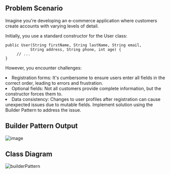 ## Problem Scenario

Imagine you're developing an e-commerce application where customers create accounts with varying levels of detail.

Initially, you use a standard constructor for the User class:

```
public User(String firstName, String lastName, String email,
           String address, String phone, int age) {
     // ...
}
```

However, you encounter challenges:

<li>Registration forms: It's cumbersome to ensure users enter all fields in the correct order, leading to errors and frustration.
<li>Optional fields: Not all customers provide complete information, but the constructor forces them to.
<li>Data consistency: Changes to user profiles after registration can cause unexpected issues due to mutable fields.
Implement solution using the Builder Pattern to address the issue.

## Builder Pattern Output
![image](https://github.com/ramos-jm/builderPattern/assets/127398189/8150bdaa-c94a-4391-9e96-6de24b3d05ea)

## Class Diagram
![builderPattern](https://github.com/ramos-jm/builderPattern/assets/127398189/ff3fd12d-fbbb-4569-bf81-8ee6fdacc6ac)

